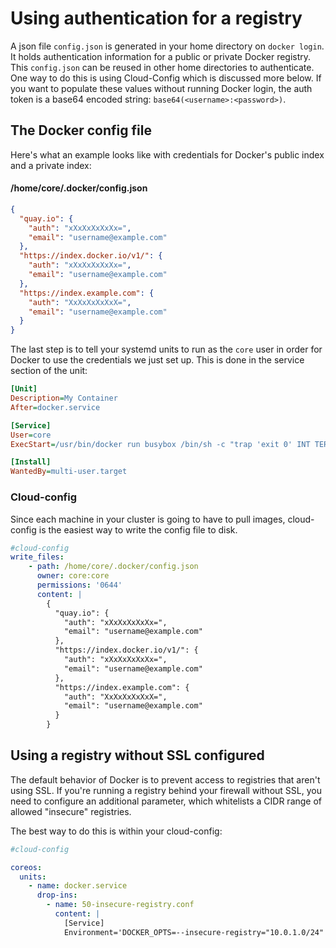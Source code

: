# Using authentication for a registry

A json file `config.json` is generated in your home directory on `docker login`. It holds authentication information for a public or private Docker registry. This `config.json` can be reused in other home directories to authenticate. One way to do this is using Cloud-Config which is discussed more below. If you want to populate these values without running Docker login, the auth token is a base64 encoded string: `base64(<username>:<password>)`.

## The Docker config file

Here's what an example looks like with credentials for Docker's public index and a private index:

#### /home/core/.docker/config.json

```json
{
  "quay.io": {
    "auth": "xXxXxXxXxXx=",
    "email": "username@example.com"
  },
  "https://index.docker.io/v1/": {
    "auth": "xXxXxXxXxXx=",
    "email": "username@example.com"
  },
  "https://index.example.com": {
    "auth": "XxXxXxXxXxX=",
    "email": "username@example.com"
  }
}
```

The last step is to tell your systemd units to run as the `core` user in order for Docker to use the credentials we just set up. This is done in the service section of the unit:

```ini
[Unit]
Description=My Container
After=docker.service

[Service]
User=core
ExecStart=/usr/bin/docker run busybox /bin/sh -c "trap 'exit 0' INT TERM; while true; do echo Hello World; sleep 1; done"

[Install]
WantedBy=multi-user.target
```

### Cloud-config

Since each machine in your cluster is going to have to pull images, cloud-config is the easiest way to write the config file to disk.

```yaml
#cloud-config
write_files:
    - path: /home/core/.docker/config.json
      owner: core:core
      permissions: '0644'
      content: |
        {
          "quay.io": {
            "auth": "xXxXxXxXxXx=",
            "email": "username@example.com"
          },
          "https://index.docker.io/v1/": {
            "auth": "xXxXxXxXxXx=",
            "email": "username@example.com"
          },
          "https://index.example.com": {
            "auth": "XxXxXxXxXxX=",
            "email": "username@example.com"
          }
        }
```

## Using a registry without SSL configured

The default behavior of Docker is to prevent access to registries that aren't using SSL. If you're running a registry behind your firewall without SSL, you need to configure an additional parameter, which whitelists a CIDR range of allowed "insecure" registries.

The best way to do this is within your cloud-config:

```yaml
#cloud-config

coreos:
  units:
    - name: docker.service
      drop-ins:
        - name: 50-insecure-registry.conf
          content: |
            [Service]
            Environment='DOCKER_OPTS=--insecure-registry="10.0.1.0/24"'
```
